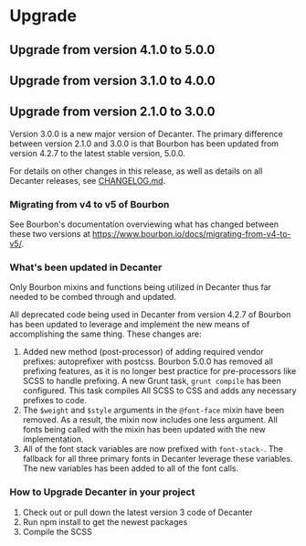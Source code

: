 # Upgrade

Upgrade from version 4.1.0 to 5.0.0
-----------------------------------


Upgrade from version 3.1.0 to 4.0.0
-----------------------------------


Upgrade from version 2.1.0 to 3.0.0
-----------------------------------

Version 3.0.0 is a new major version of Decanter. The primary difference between
version 2.1.0 and 3.0.0 is that Bourbon has been updated from version 4.2.7 to
the latest stable version, 5.0.0.

For details on other changes in this release, as well as details on all
Decanter releases, see [CHANGELOG.md](CHANGELOG.md).

### Migrating from v4 to v5 of Bourbon

See Bourbon's documentation overviewing what has changed between these two
versions at https://www.bourbon.io/docs/migrating-from-v4-to-v5/.

### What's been updated in Decanter

Only Bourbon mixins and functions being utilized in Decanter thus far needed to
be combed through and updated.

All deprecated code being used in Decanter from version 4.2.7 of Bourbon has
been updated to leverage and implement the new means of accomplishing the same
thing. These changes are:

1. Added new method (post-processor) of adding required vendor prefixes:
autoprefixer with postcss. Bourbon 5.0.0 has removed all prefixing features, as
it is no longer best practice for pre-processors like SCSS to handle prefixing.
A new Grunt task, `grunt compile` has been configured. This task compiles All
SCSS to CSS and adds any necessary prefixes to code.
2. The `$weight` and `$style` arguments in the `@font-face` mixin have been
removed. As a result, the mixin now includes one less argument. All fonts being
called with the mixin has been updated with the new implementation.
3. All of the font stack variables are now prefixed with `font-stack-`. The
fallback for all three primary fonts in Decanter leverage these variables. The
new variables has been added to all of the font calls.

### How to Upgrade Decanter in your project

1. Check out or pull down the latest version 3 code of Decanter
2. Run npm install to get the newest packages
3. Compile the SCSS
